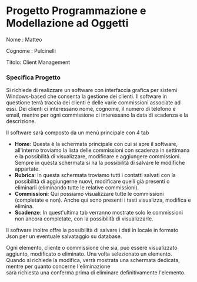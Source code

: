 # Progetto Programmazione e Modellazione ad Oggetti
Nome : Matteo

Cognome : Pulcinelli

Titolo:	Client Management

### Specifica Progetto
Si richiede di realizzare un software con interfaccia grafica per sistemi Windows-based che consenta la gestione dei clienti. Il software in questione terrà traccia dei clienti e delle varie commissioni
associate ad essi. Dei clienti ci interessano nome, cognome, il numero di telefono e email, mentre per ogni commissione ci interessano
la data di scadenza e la descrizione.

Il software sarà composto da un menù principale con 4 tab 

* **Home**: Questa è la schermata principale con cui si apre il software, all'interno
troviamo la lista delle commissioni con scadenza in settimana e la possibilità di visualizzare, modificare
 e aggiungere commissioni. Sempre in questa schermata si ha la possibilità di salvare le modifiche appartate.
* **Rubrica**: In questa schermata troviamo tutti i contatti salvati con la possibilità di aggiungerne nuovi, modificare quelli già presenti o eliminarli (eliminando tutte le relative commissioni).
* **Commissioni**: Qui possiamo visualizzare tutte le commissioni (completate e non). Anche qui sono presenti i tasti visualizza, modifica e elimina.
* **Scadenze**: In quest'ultima tab verranno mostrate solo le commissioni non ancora completate, con la possibilità di visualizzarle.

Il software inoltre offre la possibilità di salvare i dati in locale in formato Json per un eventuale
salvataggio su database.

Ogni elemento, cliente o commissione che sia, può essere visualizzato aggiunto, modificato o eliminato.
Una volta selezionato un elemento.
Quando si richiede la modifica, verrà mostrata una schermata dedicata, mentre per quanto concerne l'eliminazione  
sarà richiesta una conferma prima di eliminare definitivamente l'elemento.